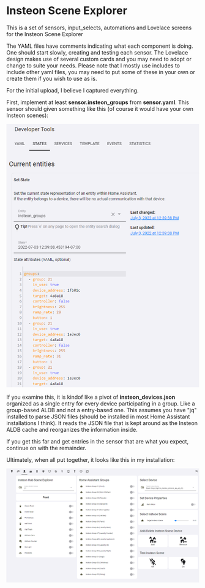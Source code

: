 # Insteon Scene Explorer
This is a set of sensors, input_selects, automations and Lovelace screens for the Insteon Scene Explorer

The YAML files have comments indicating what each component is doing.
One should start slowly, creating and testing each sensor.
The Lovelace design makes use of several custom cards and you may need to adopt or change to suite your needs.
Please note that I mostly use includes to include other yaml files, you may need to put some of these in your own or create them if you wish to use as is.

For the initial upload, I believe I captured everything.

First, implement at least **sensor.insteon_groups** from **sensor.yaml**.
This sensor should given something like this (of course it would have your own Insteon scenes):


![insteon_groups.png](insteon_groups.png)

If you examine this, it is kindof like a pivot of **insteon_devices.json** organized as a single entry for every device participating in a group. Like a group-based ALDB and not a entry-based one. This assumes  you have "jq" installed to parse JSON files (should be installed in most Home Assistant installations I think). It reads the JSON file that is kept around as the Insteon ALDB cache and reorganizes the information inside.

If you get this far and get entries in the sensor that are what you expect, continue on with the remainder.

Ultimately, when all put together, it looks like this in my installation:

![insteon_scene_explorer.png](insteon_scene_explorer.png)